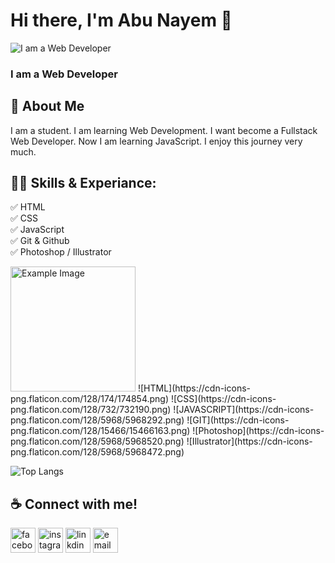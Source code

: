 # Hi there, I'm Abu Nayem 👋

![I am a Web Developer](https://wallpapers.com/images/hd/website-background-e3ttfyugioqlru1w.jpg)

### I am a Web Developer

## 🚀 About Me

I am a student. I am learning Web Development. I want become a Fullstack Web Developer. Now I am learning JavaScript. I enjoy this journey very much.   

## 👨‍🎓 Skills & Experiance:

✅ HTML <br>
✅ CSS <br>
✅ JavaScript <br>
✅ Git & Github <br>
✅ Photoshop / Illustrator <br>

<img src="https://cdn-icons-png.flaticon.com/128/174/174854.png" alt="Example Image" width="200">
![HTML](https://cdn-icons-png.flaticon.com/128/174/174854.png)  ![CSS](https://cdn-icons-png.flaticon.com/128/732/732190.png)  ![JAVASCRIPT](https://cdn-icons-png.flaticon.com/128/5968/5968292.png)  ![GIT](https://cdn-icons-png.flaticon.com/128/15466/15466163.png)  ![Photoshop](https://cdn-icons-png.flaticon.com/128/5968/5968520.png)  ![Illustrator](https://cdn-icons-png.flaticon.com/128/5968/5968472.png)

![Top Langs](https://github-readme-stats.vercel.app/api/top-langs/?username=anuraghazra&layout=compact)

## ☕️ Connect with me!

[<img src='https://cdn-icons-png.flaticon.com/128/733/733547.png' alt='facebook' height='40'>](https://www.facebook.com/abu.nayem.1401)  [<img src='https://cdn-icons-png.flaticon.com/128/2111/2111463.png' alt='instagram' height='40'>](https://www.instagram.com/tawsipabunayem/)  [<img src='https://cdn-icons-png.flaticon.com/128/3991/3991775.png' alt='linkdin' height='40'>](https://www.linkdin.com)  [<img src='https://cdn-icons-png.flaticon.com/128/2965/2965306.png' alt='email' height='40'>](mailto:tawsip777@gmail.com)

